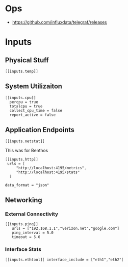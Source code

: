 
# Ops

- https://github.com/influxdata/telegraf/releases


# Inputs

## Physical Stuff

```
[[inputs.temp]]
```

## System Utilizaiton

```
[[inputs.cpu]]
  percpu = true
  totalcpu = true
  collect_cpu_time = false
  report_active = false
```




## Application Endpoints

```
[[inputs.netstat]]
```

This was for Benthos

```
[[inputs.http]]
 urls = [
     "http://localhost:4195/metrics",
     "http://localhost:4195/stats"
  ]

data_format = "json"
```


## Networking

### External Connectivity

```
[[inputs.ping]]
   urls = ["192.168.1.1","verizon.net","google.com"]
   ping_interval = 5.0
   timeout = 5.0
```

### Interface Stats
``
[[inputs.ethtool]]
    interface_include = ["eth1","eth2"]
``
